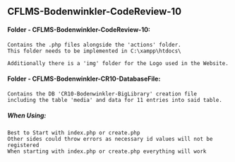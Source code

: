 ## CFLMS-Bodenwinkler-CodeReview-10

#### Folder - CFLMS-Bodenwinkler-CodeReview-10:
```
Contains the .php files alongside the 'actions' folder.
This folder needs to be implemented in C:\xampp\htdocs\

Additionally there is a 'img' folder for the Logo used in the Website.
```

#### Folder - CFLMS-Bodenwinkler-CR10-DatabaseFile:
```
Contains the DB 'CR10-Bodenwinkler-BigLibrary' creation file 
including the table 'media' and data for 11 entries into said table.
```




##### When Using:
```
Best to Start with index.php or create.php
Other sides could throw errors as necessary id values will not be registered
When starting with index.php or create.php everything will work
```
